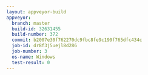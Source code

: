 ```yaml
---
layout: appveyor-build
appveyor:
  branch: master
  build-id: 32631455
  build-number: 372
  commit: b2007e30f762270dc9fbc8fe9c190f765dfc434c
  job-id: dr8f3j5uejl8d286
  job-number: 3
  os-name: Windows
  test-result: 0
---
```

